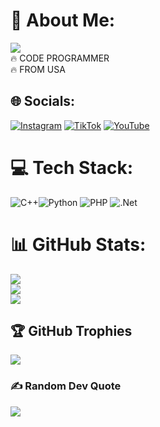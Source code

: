 # 💫 About Me:
[![](https://visitcount.itsvg.in/api?id=pythontest19&icon=0&color=0)](https://visitcount.itsvg.in)<br>
🔥 CODE PROGRAMMER<br>🔥 FROM USA


## 🌐 Socials:
[![Instagram](https://img.shields.io/badge/Instagram-%23E4405F.svg?logo=Instagram&logoColor=white)](https://instagram.com/py1bb) [![TikTok](https://img.shields.io/badge/TikTok-%23000000.svg?logo=TikTok&logoColor=white)](https://tiktok.com/@pythonpassiveincome) [![YouTube](https://img.shields.io/badge/YouTube-%23FF0000.svg?logo=YouTube&logoColor=white)](https://youtube.com/@pythonpassiveincomenew) 

# 💻 Tech Stack:
![C++](https://img.shields.io/badge/c++-%2300599C.svg?style=for-the-badge&logo=c%2B%2B&logoColor=white)![Python](https://img.shields.io/badge/python-3670A0?style=for-the-badge&logo=python&logoColor=ffdd54) ![PHP](https://img.shields.io/badge/php-%23777BB4.svg?style=for-the-badge&logo=php&logoColor=white) ![.Net](https://img.shields.io/badge/.NET-5C2D91?style=for-the-badge&logo=.net&logoColor=white)
# 📊 GitHub Stats:
![](https://github-readme-stats.vercel.app/api?username=pythontest19&theme=dark&hide_border=false&include_all_commits=false&count_private=false)<br/>
![](https://github-readme-streak-stats.herokuapp.com/?user=pythontest19&theme=dark&hide_border=false)<br/>
![](https://github-readme-stats.vercel.app/api/top-langs/?username=pythontest19&theme=dark&hide_border=false&include_all_commits=false&count_private=false&layout=compact)

## 🏆 GitHub Trophies
![](https://github-profile-trophy.vercel.app/?username=pythontest19&theme=radical&no-frame=false&no-bg=true&margin-w=4)

### ✍️ Random Dev Quote
![](https://quotes-github-readme.vercel.app/api?type=horizontal&theme=radical)
<!-- Proudly created with GPRM ( https://gprm.itsvg.in ) -->

